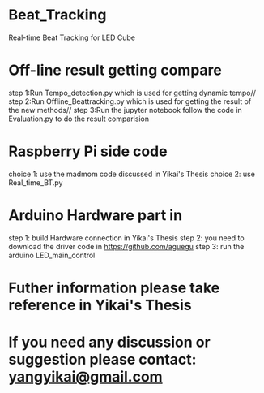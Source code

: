 # Beat_Tracking
Real-time Beat Tracking for LED Cube
# Off-line result getting compare
step 1:Run Tempo_detection.py which is used for getting dynamic tempo//
step 2:Run Offline_Beattracking.py which is used for getting the result of the new methods//
step 3:Run the jupyter notebook follow the code in Evaluation.py to do the result comparision
# Raspberry Pi side code
choice 1: use the madmom code discussed in Yikai's Thesis
choice 2: use Real_time_BT.py
# Arduino Hardware part in 
step 1: build Hardware connection in Yikai's Thesis
step 2: you need to download the driver code in  https://github.com/aguegu
step 3: run the arduino LED_main_control
# Futher information please take reference in Yikai's Thesis 
# If you need any discussion or suggestion please contact: yangyikai@gmail.com
